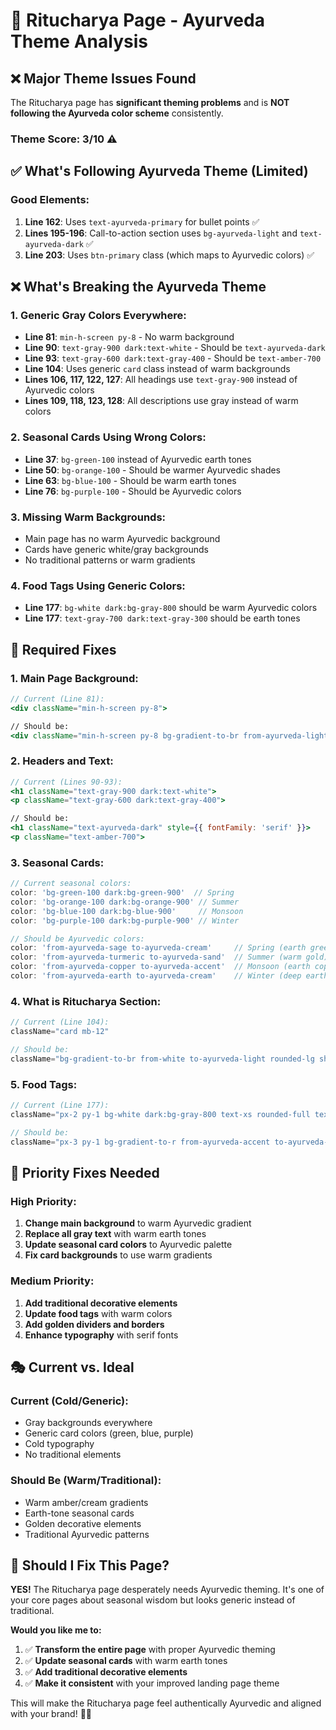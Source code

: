 # 🌿 Ritucharya Page - Ayurveda Theme Analysis

## ❌ **Major Theme Issues Found**

The Ritucharya page has **significant theming problems** and is **NOT following the Ayurveda color scheme** consistently.

### **Theme Score: 3/10** ⚠️

## ✅ **What's Following Ayurveda Theme (Limited)**

### **Good Elements:**
1. **Line 162**: Uses `text-ayurveda-primary` for bullet points ✅
2. **Lines 195-196**: Call-to-action section uses `bg-ayurveda-light` and `text-ayurveda-dark` ✅ 
3. **Line 203**: Uses `btn-primary` class (which maps to Ayurvedic colors) ✅

## ❌ **What's Breaking the Ayurveda Theme**

### **1. Generic Gray Colors Everywhere:**
- **Line 81**: `min-h-screen py-8` - No warm background
- **Line 90**: `text-gray-900 dark:text-white` - Should be `text-ayurveda-dark`
- **Line 93**: `text-gray-600 dark:text-gray-400` - Should be `text-amber-700`
- **Line 104**: Uses generic `card` class instead of warm backgrounds
- **Lines 106, 117, 122, 127**: All headings use `text-gray-900` instead of Ayurvedic colors
- **Lines 109, 118, 123, 128**: All descriptions use gray instead of warm colors

### **2. Seasonal Cards Using Wrong Colors:**
- **Line 37**: `bg-green-100` instead of Ayurvedic earth tones
- **Line 50**: `bg-orange-100` - Should be warmer Ayurvedic shades
- **Line 63**: `bg-blue-100` - Should be warm earth tones
- **Line 76**: `bg-purple-100` - Should be Ayurvedic colors

### **3. Missing Warm Backgrounds:**
- Main page has no warm Ayurvedic background
- Cards have generic white/gray backgrounds
- No traditional patterns or warm gradients

### **4. Food Tags Using Generic Colors:**
- **Line 177**: `bg-white dark:bg-gray-800` should be warm Ayurvedic colors
- **Line 177**: `text-gray-700 dark:text-gray-300` should be earth tones

## 🎨 **Required Fixes**

### **1. Main Page Background:**
```jsx
// Current (Line 81):
<div className="min-h-screen py-8">

// Should be:
<div className="min-h-screen py-8 bg-gradient-to-br from-ayurveda-light via-ayurveda-cream to-amber-50">
```

### **2. Headers and Text:**
```jsx
// Current (Lines 90-93):
<h1 className="text-gray-900 dark:text-white">
<p className="text-gray-600 dark:text-gray-400">

// Should be:
<h1 className="text-ayurveda-dark" style={{ fontFamily: 'serif' }}>
<p className="text-amber-700">
```

### **3. Seasonal Cards:**
```jsx
// Current seasonal colors:
color: 'bg-green-100 dark:bg-green-900'  // Spring
color: 'bg-orange-100 dark:bg-orange-900' // Summer
color: 'bg-blue-100 dark:bg-blue-900'     // Monsoon
color: 'bg-purple-100 dark:bg-purple-900' // Winter

// Should be Ayurvedic colors:
color: 'from-ayurveda-sage to-ayurveda-cream'     // Spring (earth green)
color: 'from-ayurveda-turmeric to-ayurveda-sand'  // Summer (warm gold)
color: 'from-ayurveda-copper to-ayurveda-accent'  // Monsoon (earth copper)
color: 'from-ayurveda-earth to-ayurveda-cream'    // Winter (deep earth)
```

### **4. What is Ritucharya Section:**
```jsx
// Current (Line 104):
className="card mb-12"

// Should be:
className="bg-gradient-to-br from-white to-ayurveda-light rounded-lg shadow-lg p-6 border border-ayurveda-accent mb-12"
```

### **5. Food Tags:**
```jsx
// Current (Line 177):
className="px-2 py-1 bg-white dark:bg-gray-800 text-xs rounded-full text-gray-700"

// Should be:
className="px-3 py-1 bg-gradient-to-r from-ayurveda-accent to-ayurveda-sand text-xs rounded-full text-ayurveda-dark font-medium"
```

## 🚀 **Priority Fixes Needed**

### **High Priority:**
1. **Change main background** to warm Ayurvedic gradient
2. **Replace all gray text** with warm earth tones
3. **Update seasonal card colors** to Ayurvedic palette
4. **Fix card backgrounds** to use warm gradients

### **Medium Priority:**
1. **Add traditional decorative elements**
2. **Update food tags** with warm colors
3. **Add golden dividers and borders**
4. **Enhance typography** with serif fonts

## 🎭 **Current vs. Ideal**

### **Current (Cold/Generic):**
- Gray backgrounds everywhere
- Generic card colors (green, blue, purple)
- Cold typography
- No traditional elements

### **Should Be (Warm/Traditional):**
- Warm amber/cream gradients
- Earth-tone seasonal cards
- Golden decorative elements
- Traditional Ayurvedic patterns

## 🔧 **Should I Fix This Page?**

**YES!** The Ritucharya page desperately needs Ayurvedic theming. It's one of your core pages about seasonal wisdom but looks generic instead of traditional.

**Would you like me to:**
1. ✅ **Transform the entire page** with proper Ayurvedic theming
2. ✅ **Update seasonal cards** with warm earth tones
3. ✅ **Add traditional decorative elements** 
4. ✅ **Make it consistent** with your improved landing page theme

This will make the Ritucharya page feel authentically Ayurvedic and aligned with your brand! 🌿✨